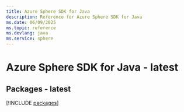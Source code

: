 ```yaml
---
title: Azure Sphere SDK for Java
description: Reference for Azure Sphere SDK for Java
ms.date: 06/09/2025
ms.topic: reference
ms.devlang: java
ms.service: sphere
---
```

# Azure Sphere SDK for Java - latest
## Packages - latest
[!INCLUDE [packages](sphere-index.md)]